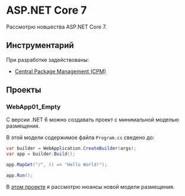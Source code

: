 # ASP.NET Core 7

Рассмотрю новшества ASP.NET Core 7.

## Инструментарий

При разработке задействованы:

* [Central Package Management (CPM)](https://learn.microsoft.com/en-us/nuget/consume-packages/central-package-management)

## Проекты

### WebApp01_Empty

С версии .NET 6 можно создавать проект с минимальной моделью размещения.

В этой модели содержимое файла `Program.cs` сведено до:

```csharp
var builder = WebApplication.CreateBuilder(args);
var app = builder.Build();

app.MapGet("/", () => "Hello World!");

app.Run();
```

В [этом проекте](WebApp01_Empty/README.md) я рассмотрю нюансы новой модели размещения.
